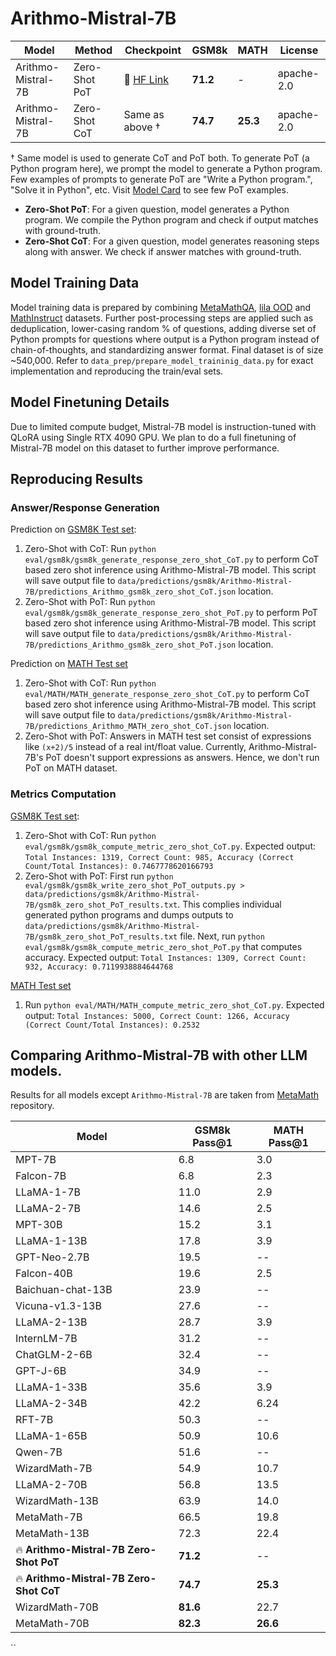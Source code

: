 # Arithmo-Mistral-7B

| Model | Method | Checkpoint | GSM8k | MATH  | License|
| ----- | ------ | ------ | ------|-------| ----- |
| Arithmo-Mistral-7B | Zero-Shot PoT | 🤗 <a href="https://huggingface.co/akjindal53244/Arithmo-Mistral-7B" target="_blank">HF Link</a> | **71.2** |  -	| apache-2.0 |
| Arithmo-Mistral-7B | Zero-Shot CoT | Same as above † | **74.7** |  **25.3**	| apache-2.0 |

† Same model is used to generate CoT and PoT both. To generate PoT (a Python program here), we prompt the model to generate a Python program. Few examples of prompts to generate PoT are "Write a Python program.", "Solve it in Python", etc. Visit [Model Card](https://huggingface.co/akjindal53244/Arithmo-Mistral-7B) to see few PoT examples.

- **Zero-Shot PoT**: For a given question, model generates a Python program. We compile the Python program and check if output matches with ground-truth.
- **Zero-Shot CoT**: For a given question, model generates reasoning steps along with answer. We check if answer matches with ground-truth.

## Model Training Data
Model training data is prepared by combining [MetaMathQA](https://huggingface.co/datasets/meta-math/MetaMathQA), [lila OOD](https://huggingface.co/datasets/allenai/lila/viewer/ood) and [MathInstruct](https://huggingface.co/datasets/TIGER-Lab/MathInstruct) datasets. Further post-processing steps are applied such as deduplication, lower-casing random % of questions, adding diverse set of Python prompts for questions where output is a Python program instead of chain-of-thoughts, and standardizing answer format. Final dataset is of size ~540,000. Refer to `data_prep/prepare_model_traininig_data.py` for exact implementation and reproducing the train/eval sets.

## Model Finetuning Details
Due to limited compute budget, Mistral-7B model is instruction-tuned with QLoRA using Single RTX 4090 GPU. We plan to do a full finetuning of Mistral-7B model on this dataset to further improve performance.

## Reproducing Results

### Answer/Response Generation

Prediction on [GSM8K Test set](https://huggingface.co/datasets/gsm8k/viewer/main/test):
1. Zero-Shot with CoT: Run `python eval/gsm8k/gsm8k_generate_response_zero_shot_CoT.py` to perform CoT based zero shot inference using Arithmo-Mistral-7B model. This script will save output file to `data/predictions/gsm8k/Arithmo-Mistral-7B/predictions_Arithmo_gsm8k_zero_shot_CoT.json` location.
2. Zero-Shot with PoT: Run `python eval/gsm8k/gsm8k_generate_response_zero_shot_PoT.py` to perform PoT based zero shot inference using Arithmo-Mistral-7B model. This script will save output file to `data/predictions/gsm8k/Arithmo-Mistral-7B/predictions_Arithmo_gsm8k_zero_shot_PoT.json` location.

Prediction on [MATH Test set](https://huggingface.co/datasets/competition_math/viewer/default/test)
1. Zero-Shot with CoT: Run `python eval/MATH/MATH_generate_response_zero_shot_CoT.py` to perform CoT based zero shot inference using Arithmo-Mistral-7B model. This script will save output file to `data/predictions/gsm8k/Arithmo-Mistral-7B/predictions_Arithmo_MATH_zero_shot_CoT.json` location.
2. Zero-Shot with PoT: Answers in MATH test set consist of expressions like `(x+2)/5` instead of a real int/float value. Currently, Arithmo-Mistral-7B's PoT doesn't support expressions as answers. Hence, we don't run PoT on MATH dataset.


### Metrics Computation

[GSM8K Test set](https://huggingface.co/datasets/gsm8k/viewer/main/test):
1. Zero-Shot with CoT: Run `python eval/gsm8k/gsm8k_compute_metric_zero_shot_CoT.py`. Expected output: `Total Instances: 1319, Correct Count: 985, Accuracy (Correct Count/Total Instances): 0.7467778620166793`
2. Zero-Shot with PoT: First run `python eval/gsm8k/gsm8k_write_zero_shot_PoT_outputs.py > data/predictions/gsm8k/Arithmo-Mistral-7B/gsm8k_zero_shot_PoT_results.txt`. This complies individual generated python programs and dumps outputs to `data/predictions/gsm8k/Arithmo-Mistral-7B/gsm8k_zero_shot_PoT_results.txt` file. Next, run `python eval/gsm8k/gsm8k_compute_metric_zero_shot_PoT.py` that computes accuracy. Expected output: `Total Instances: 1309, Correct Count: 932, Accuracy: 0.7119938884644768`

[MATH Test set](https://huggingface.co/datasets/competition_math/viewer/default/test)
1. Run `python eval/MATH/MATH_compute_metric_zero_shot_CoT.py`. Expected output: `Total Instances: 5000, Correct Count: 1266, Accuracy (Correct Count/Total Instances): 0.2532`


## Comparing Arithmo-Mistral-7B with other LLM models.
Results for all models except `Arithmo-Mistral-7B` are taken from [MetaMath](https://github.com/meta-math/MetaMath/blob/main/README.MD) repository.

| Model               | GSM8k Pass@1 | MATH Pass@1 |
|---------------------|--------------|-------------|
| MPT-7B              | 6.8          | 3.0         |
| Falcon-7B           | 6.8          | 2.3         |
| LLaMA-1-7B          | 11.0         | 2.9         |
| LLaMA-2-7B          | 14.6         | 2.5         |
| MPT-30B             | 15.2         | 3.1         |
| LLaMA-1-13B         | 17.8         | 3.9         |
| GPT-Neo-2.7B        | 19.5         | --          |
| Falcon-40B          | 19.6         | 2.5         |
| Baichuan-chat-13B   | 23.9         | --          |
| Vicuna-v1.3-13B     | 27.6         | --          |
| LLaMA-2-13B         | 28.7         | 3.9         |
| InternLM-7B         | 31.2         | --          |
| ChatGLM-2-6B        | 32.4         | --          |
| GPT-J-6B            | 34.9         | --          |
| LLaMA-1-33B         | 35.6         | 3.9         |
| LLaMA-2-34B         | 42.2         | 6.24        |
| RFT-7B              | 50.3         | --          |
| LLaMA-1-65B         | 50.9         | 10.6        |
| Qwen-7B             | 51.6         | --          |
| WizardMath-7B       | 54.9         | 10.7        |
| LLaMA-2-70B         | 56.8         | 13.5        |
| WizardMath-13B      | 63.9         | 14.0        |
| MetaMath-7B         | 66.5         | 19.8        |
| MetaMath-13B        | 72.3         | 22.4        |
| 🔥 **Arithmo-Mistral-7B Zero-Shot PoT**  | **71.2** | --       |
| 🔥 **Arithmo-Mistral-7B Zero-Shot CoT**  | **74.7** | **25.3**       |
| WizardMath-70B      | **81.6**     | 22.7        |
| MetaMath-70B        | **82.3**     | **26.6**        |
``
